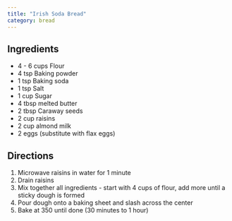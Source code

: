 ```yaml
---
title: "Irish Soda Bread"
category: bread
---
```


## Ingredients

- 4 - 6 cups Flour
- 4 tsp Baking powder
- 1 tsp Baking soda
- 1 tsp Salt
- 1 cup Sugar
- 4 tbsp melted butter
- 2 tbsp Caraway seeds
- 2 cup raisins
- 2 cup almond milk
- 2 eggs (substitute with flax eggs)

## Directions

1. Microwave raisins in water for 1 minute
2. Drain raisins
3. Mix together all ingredients - start with 4 cups of flour, add more until a sticky dough is formed
4. Pour dough onto a baking sheet and slash across the center
5. Bake at 350 until done (30 minutes to 1 hour)
